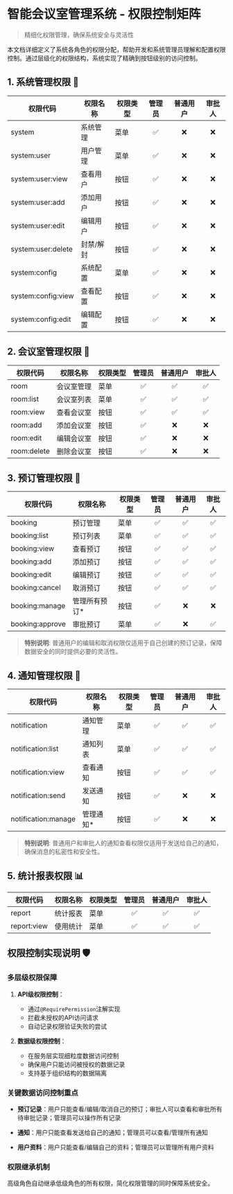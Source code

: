 # 智能会议室管理系统 - 权限控制矩阵

> 精细化权限管理，确保系统安全与灵活性

本文档详细定义了系统各角色的权限分配，帮助开发和系统管理员理解和配置权限控制。通过层级化的权限结构，系统实现了精确到按钮级别的访问控制。

## 1. 系统管理权限 🔧

| 权限代码           | 权限名称  | 权限类型 | 管理员 | 普通用户 | 审批人 |
| ------------------ | --------- | -------- | :----: | :------: | :----: |
| system             | 系统管理  | 菜单     | ✅      | ❌        | ❌      |
| system:user        | 用户管理  | 菜单     | ✅      | ❌        | ❌      |
| system:user:view   | 查看用户  | 按钮     | ✅      | ❌        | ❌      |
| system:user:add    | 添加用户  | 按钮     | ✅      | ❌        | ❌      |
| system:user:edit   | 编辑用户  | 按钮     | ✅      | ❌        | ❌      |
| system:user:delete | 封禁/解封 | 按钮     | ✅      | ❌        | ❌      |
| system:config      | 系统配置  | 菜单     | ✅      | ❌        | ❌      |
| system:config:view | 查看配置  | 按钮     | ✅      | ❌        | ❌      |
| system:config:edit | 编辑配置  | 按钮     | ✅      | ❌        | ❌      |

## 2. 会议室管理权限 🏢

| 权限代码    | 权限名称   | 权限类型 | 管理员 | 普通用户 | 审批人 |
| ----------- | ---------- | -------- | :----: | :------: | :----: |
| room        | 会议室管理 | 菜单     | ✅      | ✅        | ✅      |
| room:list   | 会议室列表 | 菜单     | ✅      | ✅        | ✅      |
| room:view   | 查看会议室 | 按钮     | ✅      | ✅        | ✅      |
| room:add    | 添加会议室 | 按钮     | ✅      | ❌        | ❌      |
| room:edit   | 编辑会议室 | 按钮     | ✅      | ❌        | ❌      |
| room:delete | 删除会议室 | 按钮     | ✅      | ❌        | ❌      |

## 3. 预订管理权限 📅

| 权限代码        | 权限名称      | 权限类型 | 管理员 | 普通用户 | 审批人 |
| --------------- | ------------- | -------- | :----: | :------: | :----: |
| booking         | 预订管理      | 菜单     | ✅      | ✅        | ✅      |
| booking:list    | 预订列表      | 菜单     | ✅      | ✅        | ✅      |
| booking:view    | 查看预订      | 按钮     | ✅      | ✅        | ✅      |
| booking:add     | 添加预订      | 按钮     | ✅      | ✅        | ✅      |
| booking:edit    | 编辑预订      | 按钮     | ✅      | ✅        | ✅      |
| booking:cancel  | 取消预订      | 按钮     | ✅      | ✅        | ✅      |
| booking:manage  | 管理所有预订* | 按钮     | ✅      | ❌        | ❌      |
| booking:approve | 审批预订      | 菜单     | ✅      | ❌        | ✅      |

> **特别说明**: 普通用户的编辑和取消权限仅适用于自己创建的预订记录，保障数据安全的同时提供必要的灵活性。

## 4. 通知管理权限 🔔

| 权限代码            | 权限名称  | 权限类型 | 管理员 | 普通用户 | 审批人 |
| ------------------- | --------- | -------- | :----: | :------: | :----: |
| notification        | 通知管理  | 菜单     | ✅      | ✅        | ✅      |
| notification:list   | 通知列表  | 菜单     | ✅      | ✅        | ✅      |
| notification:view   | 查看通知  | 按钮     | ✅      | ✅        | ✅      |
| notification:send   | 发送通知  | 按钮     | ✅      | ❌        | ❌      |
| notification:manage | 管理通知* | 按钮     | ✅      | ❌        | ❌      |

> **特别说明**: 普通用户和审批人的通知查看权限仅适用于发送给自己的通知，确保消息的私密性和安全性。

## 5. 统计报表权限 📊

| 权限代码    | 权限名称 | 权限类型 | 管理员 | 普通用户 | 审批人 |
| ----------- | -------- | -------- | :----: | :------: | :----: |
| report      | 统计报表 | 菜单     | ✅      | ✅        | ✅      |
| report:view | 使用统计 | 菜单     | ✅      | ✅        | ✅      |

## 权限控制实现说明 🛡️

### 多层级权限保障

1. **API级权限控制**：
   - 通过`@RequirePermission`注解实现
   - 拦截未授权的API访问请求
   - 自动记录权限验证失败的尝试

2. **数据级权限控制**：
   - 在服务层实现细粒度数据访问控制
   - 确保用户只能访问被授权的数据记录
   - 支持基于组织结构的数据隔离

### 关键数据访问控制重点

- **预订记录**：用户只能查看/编辑/取消自己的预订；审批人可以查看和审批所有待审批记录；管理员可以操作所有记录

- **通知**：用户只能查看发送给自己的通知；管理员可以查看/管理所有通知

- **用户资料**：用户只能查看/编辑自己的资料；管理员可以管理所有用户资料

### 权限继承机制

高级角色自动继承低级角色的所有权限，简化权限管理的同时保障系统安全。